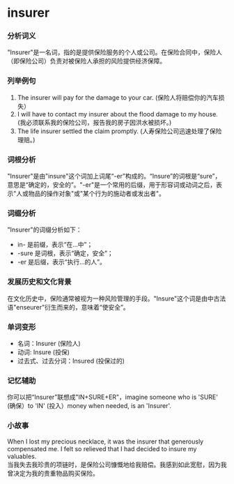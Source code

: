 # insurer

### 分析词义

  

"Insurer"是一名词，指的是提供保险服务的个人或公司。在保险合同中，保险人（即保险公司）负责对被保险人承担的风险提供经济保障。

  

### 列举例句

  

1.  The insurer will pay for the damage to your car. (保险人将赔偿你的汽车损失）
2.  I will have to contact my insurer about the flood damage to my house. (我必须联系我的保险公司，报告我的房子因洪水被损坏。)
3.  The life insurer settled the claim promptly. (人寿保险公司迅速处理了保险理赔。)

  

### 词根分析

  

"Insurer"是由"insure"这个词加上词尾“-er”构成的。“Insure”的词根是“sure”，意思是“确定的，安全的”。"-er"是一个常用的后缀，用于形容词或动词之后，表示"人或物品的操作对象"或"某个行为的施动者或发出者"。

  

### 词缀分析

  

"Insurer"的词缀分析如下：

  

*   in- 是前缀，表示“在...中”；
*   \-sure 是词根，表示“确定，安全”；
*   \-er 是后缀，表示“执行...的人”。

  

### 发展历史和文化背景

  

在文化历史中，保险通常被视为一种风险管理的手段。"Insure"这个词是由中古法语"enseurer"衍生而来的，意味着“使安全”。

  

### 单词变形

  

*   名词：Insurer (保险人)
*   动词: Insure (投保)
*   过去式、过去分词：Insured (投保过的)

  

### 记忆辅助

  

你可以把“Insurer”联想成"IN+SURE+ER"，imagine someone who is 'SURE' (确保）to 'IN' (投入）money when needed, is an 'Insurer'.

  

### 小故事

  

When I lost my precious necklace, it was the insurer that generously compensated me. I felt so relieved that I had decided to insure my valuables.  
当我失去我珍贵的项链时，是保险公司慷慨地给我赔偿。我感到如此宽慰，因为我曾决定为我的贵重物品购买保险。
